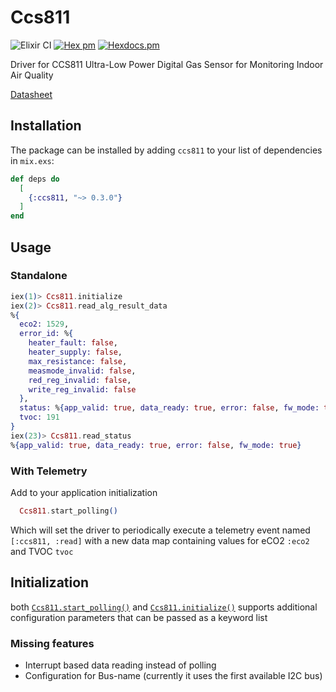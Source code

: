 # Ccs811

![Elixir CI](https://github.com/Efesto/ccs811/workflows/Elixir%20CI/badge.svg)
[![Hex pm](https://img.shields.io/hexpm/v/ccs811.svg?style=flat)](https://hex.pm/packages/ccs811)
[![Hexdocs.pm](https://img.shields.io/badge/hex-docs-lightgreen.svg)](https://hexdocs.pm/ccs811/)

Driver for CCS811 Ultra-Low Power Digital Gas Sensor for Monitoring Indoor Air Quality

[Datasheet](https://cdn.sparkfun.com/assets/learn_tutorials/1/4/3/CCS811_Datasheet-DS000459.pdf)

## Installation

The package can be installed by adding `ccs811` to your list of dependencies in `mix.exs`:

```elixir
def deps do
  [
    {:ccs811, "~> 0.3.0"}
  ]
end
```

## Usage

### Standalone

```elixir
iex(1)> Ccs811.initialize
iex(2)> Ccs811.read_alg_result_data
%{
  eco2: 1529,
  error_id: %{
    heater_fault: false,
    heater_supply: false,
    max_resistance: false,
    measmode_invalid: false,
    red_reg_invalid: false,
    write_reg_invalid: false
  },
  status: %{app_valid: true, data_ready: true, error: false, fw_mode: true},
  tvoc: 191
}
iex(23)> Ccs811.read_status
%{app_valid: true, data_ready: true, error: false, fw_mode: true}
```

### With Telemetry

Add to your application initialization

```elixir
  Ccs811.start_polling()
```

Which will set the driver to periodically execute a telemetry event named `[:ccs811, :read]`
with a new data map containing values for eCO2 `:eco2` and TVOC `tvoc`

## Initialization

both [`Ccs811.start_polling()`](https://hexdocs.pm/ccs811/Ccs811.html#initialize/1) and [`Ccs811.initialize()`](https://hexdocs.pm/ccs811/Ccs811.html#initialize/1) supports additional configuration parameters that can be passed as a keyword list

### Missing features

- Interrupt based data reading instead of polling
- Configuration for Bus-name (currently it uses the first available I2C bus)
